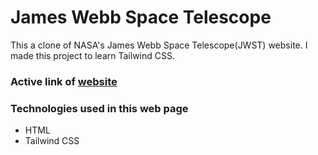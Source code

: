 # James Webb Space Telescope

This a clone of NASA's James Webb Space Telescope(JWST) website. I made this project to learn Tailwind CSS.

### Active link of [website](https://jwst-clone.onrender.com)

### Technologies used in this web page

- HTML
- Tailwind CSS
